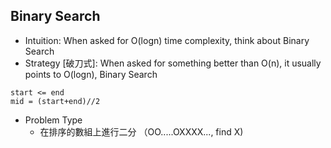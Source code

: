 ## Binary Search
  - Intuition: When asked for O(logn) time complexity, think about Binary Search
  - Strategy [破刀式]: When asked for something better than O(n), it usually points to O(logn), Binary Search
  
  ```
  start <= end
  mid = (start+end)//2
  ```
  - Problem Type
    - 在排序的數組上進行二分 （OO.....OXXXX..., find X) 
 

